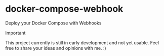 # docker-compose-webhook
Deploy your Docker Compose with Webhooks

> [!Important]
> This project currently is still in early development and not yet usable.
> Feel free to share your ideas and opinions with me. :)

